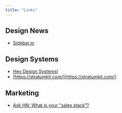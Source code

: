 ```yaml
---
title: "Links"
---
```


## Design News

- [Sidebar.io](https://sidebar.io)

## Design Systems

- [Hey Design Systems!](https://heydesign.systems)
- [https://stratumkit.com/](https://stratumkit.com/)

## Marketing

- [Ask HN: What is your “sales stack”?](https://news.ycombinator.com/item?id=27525819)
